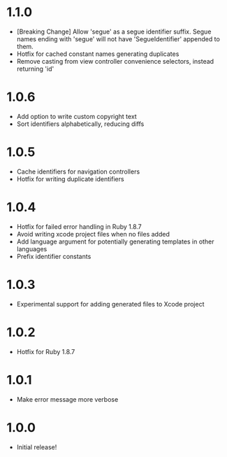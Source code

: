 # 1.1.0

- [Breaking Change] Allow 'segue' as a segue identifier suffix. Segue names 
  ending with 'segue' will not have 'SegueIdentifier' appended to them.
- Hotfix for cached constant names generating duplicates
- Remove casting from view controller convenience selectors, instead returning 'id'

# 1.0.6

- Add option to write custom copyright text
- Sort identifiers alphabetically, reducing diffs

# 1.0.5

- Cache identifiers for navigation controllers
- Hotfix for writing duplicate identifiers

# 1.0.4

- Hotfix for failed error handling in Ruby 1.8.7
- Avoid writing xcode project files when no files added
- Add language argument for potentially generating templates in other languages
- Prefix identifier constants

# 1.0.3

- Experimental support for adding generated files to Xcode project

# 1.0.2

- Hotfix for Ruby 1.8.7

# 1.0.1

- Make error message more verbose

# 1.0.0

- Initial release!